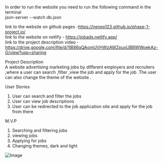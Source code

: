 
In order to run the website you need to run the following command in the terminal <br>
json-server --watch db.json

link to the website on github pages -https://irenep123.github.io/phase-1-project.io/ <br>
link to the website on netlify - https://jobads.netlify.app/ <br>
link to the project description video - https://drive.google.com/file/d/1lB86qQAomUVHWzAWZpuxUBBWWpekAz-G/view?usp=sharing <br>

Project Description <br>
A website advertising marketing jobs by different employers and recruiters ,where a user can search  ,filter ,view the job and apply for the job .The user can also change the theme of the website .<br>

User Stories<br>
1. User can search and filter the jobs<br>
2. User can view job descriptions<br>
3. User can be redirected to the job application site and apply for the job from there<br>

M.V.P
1. Searching and filtering jobs<br>
2. viewing jobs<br>
3. Applying for jobs<br>
4. Changing themes, dark and light<br>

![Image](https://github.com/user-attachments/assets/b52af178-c6ae-4e44-a3e6-209bca4363f6)
